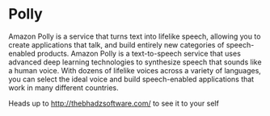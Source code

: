 # Polly
Amazon Polly is a service that turns text into lifelike speech, allowing you to create applications that talk, and build entirely new categories of speech-enabled products. Amazon Polly is a text-to-speech service that uses advanced deep learning technologies to synthesize speech that sounds like a human voice.  With dozens of lifelike voices across a variety of languages, you can select the ideal voice and build speech-enabled applications that work in many different countries.

Heads up to http://thebhadzsoftware.com/ to see it to your self